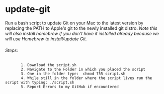 # update-git

Run a bash script to update Git on your Mac to the latest version by replacing the PATH to Apple's git to the newly installed git distro. *Note this will also install homebrew if you don't have it installed already because we will use Homebrew to install/update Git.*

###### Steps:

           1. Download the script.sh
           2. Navigate to the Folder in which you placed the script
           3. One in the folder type:  chmod 755 script.sh
           4. While still in the folder where the script lives run the script with typing: ./script.sh
           5. Report Errors to my GitHub if encountered 





